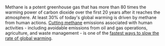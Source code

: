 Methane is a potent greenhouse gas that has more than 80 times the warming power
of carbon dioxide over the first 20 years after it reaches the atmosphere. At
least 30% of today's global warming is driven by methane from human actions.
[Cutting methane](https://www.edf.org/issue/methane) emissions associated with human activities - including avoidable
emissions from oil and gas operations, agriculture, and waste management - is one of the [fastest ways to 
slow the rate of global warming](https://iopscience.iop.org/article/10.1088/1748-9326/ac4f10).